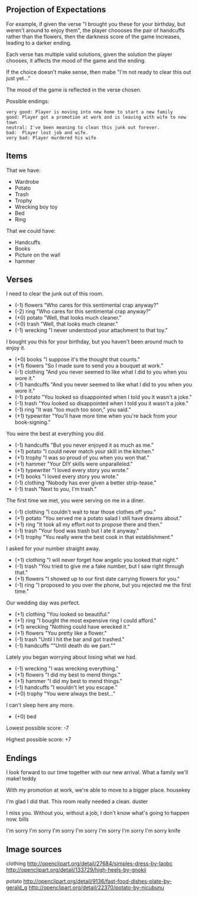 
## Projection of Expectations

For example, if given the verse "I brought you these for your birthday, but weren't around to enjoy them", the player choooses the pair of handcuffs rather than the flowers, then the darkness score of the game increases, leading to a darker ending.

Each verse has multiple valid solutions, given the solution the player chooses, it affects the mood of the game and the ending.

If the choice doesn't make sense, then mabe "I'm not ready to clear this out just yet..."

The mood of the game is reflected in the verse chosen. 

Possible endings:

    very good: Player is moving into new home to start a new family
    good: Player got a promotion at work and is leaving with wife to new town
    neutral: I've been meaning to clean this junk out forever.
    bad:  Player lost job and wife. 
    very bad: Player murdered his wife

## Items

That we have:

 * Wardrobe
 * Potato
 * Trash
 * Trophy
 * Wrecking boy toy
 * Bed
 * Ring

That we could have:

 * Handcuffs
 * Books
 * Picture on the wall
 * hammer


## Verses

I need to clear the junk out of this room.

* (-1) flowers "Who cares for this sentimental crap anyway?"
* (-2) ring "Who cares for this sentimental crap anyway?"
* (+0) potato "Well, that looks much cleaner."
* (+0) trash "Well, that looks much cleaner."
* (-1) wrecking "I never understood your attachment to that toy."

I bought you this for your birthday, but you haven't been around much to enjoy it.

* (+0) books "I suppose it's the thought that counts."
* (+1) flowers "So I made sure to send you a bouquet at work."
* (-1) clothing "And you never seemed to like what I did to you when you wore it."
* (-1) handcuffs "And you never seemed to like what I did to you when you wore it."
* (-1) potato "You looked so disappointed when I told you it wasn't a joke."
* (-1) trash "You looked so disappointed when I told you it wasn't a joke."
* (-1) ring "It was \"too much too soon,\" you said."
* (+1) typewriter "You'll have more time when you're back from your book-signing."

You were the best at everything you did.

* (-1) handcuffs "But you never enjoyed it as much as me."
* (+1) potato "I could never match your skill in the kitchen."
* (+1) trophy "I was so proud of you when you won that."
* (+1) hammer "Your DIY skills were unparalleled."
* (+1) typewriter "I loved every story you wrote."
* (+1) books "I loved every story you wrote."
* (-1) clothing "Nobody has ever given a better strip-tease."
* (-1) trash "Next to you, I'm trash."

The first time we met, you were serving on me in a diner.

* (-1) clothing "I couldn't wait to tear those clothes off you."
* (+1) potato "You served me a potato salad I still have dreams about."
* (+1) ring "It took all my effort not to propose there and then."
* (-1) trash "Your food was trash but I ate it anyway."
* (+1) trophy "You really were the best cook in that establishment."

I asked for your number straight away.

* (+1) clothing "I will never forget how angelic you looked that night."
* (-1) trash "You tried to give me a fake number, but I saw right through that."
* (+1) flowers "I showed up to our first date carrying flowers for you."
* (-1) ring "I proposed to you over the phone, but you rejected me the first time."

Our wedding day was perfect.

* (+1) clothing "You looked so beautiful."
* (+1) ring "I bought the most expensive ring I could afford."
* (+1) wrecking "Nothing could have wrecked it."
* (+1) flowers "You pretty like a flower."
* (-1) trash "Until I hit the bar and got trashed."
* (-1) handcuffs "\"Until death do we part.\""

Lately you began worrying about losing what we had.

* (-1) wrecking "I was wrecking everything."
* (+1) flowers "I did my best to mend things."
* (+1) hammer "I did my best to mend things."
* (-1) handcuffs "I wouldn't let you escape."
* (+0) trophy "You were always the best..."

I can't sleep here any more.

* (+0) bed

Lowest possible score: -7

Highest possible score: +7

## Endings

I look forward to our time together with our new arrival. What a family we'll make!
teddy

With my promotion at work, we're able to move to a bigger place.
housekey

I'm glad I did that. This room really needed a clean.
duster

I miss you. Without you, without a job, I don't know what's going to happen now.
bills

I'm sorry I'm sorry I'm sorry I'm sorry I'm sorry I'm sorry I'm sorry 
knife


## Image sources

clothing
http://openclipart.org/detail/27684/simples-dress-by-laobc
http://openclipart.org/detail/133729/high-heels-by-gnokii

potato
http://openclipart.org/detail/9136/fast-food-dishes-plate-by-gerald_g
http://openclipart.org/detail/22370/potato-by-nicubunu


